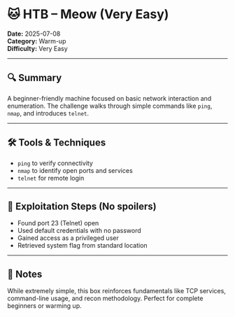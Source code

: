 # 🐱 HTB – Meow (Very Easy)

**Date:** 2025-07-08  
**Category:** Warm-up  
**Difficulty:** Very Easy  

---

## 🔍 Summary
A beginner-friendly machine focused on basic network interaction and enumeration. The challenge walks through simple commands like `ping`, `nmap`, and introduces `telnet`.

---

## 🛠 Tools & Techniques
- `ping` to verify connectivity
- `nmap` to identify open ports and services
- `telnet` for remote login

---

## 🧠 Exploitation Steps (No spoilers)
- Found port 23 (Telnet) open
- Used default credentials with no password
- Gained access as a privileged user
- Retrieved system flag from standard location

---

## 💭 Notes
While extremely simple, this box reinforces fundamentals like TCP services, command-line usage, and recon methodology. Perfect for complete beginners or warming up.